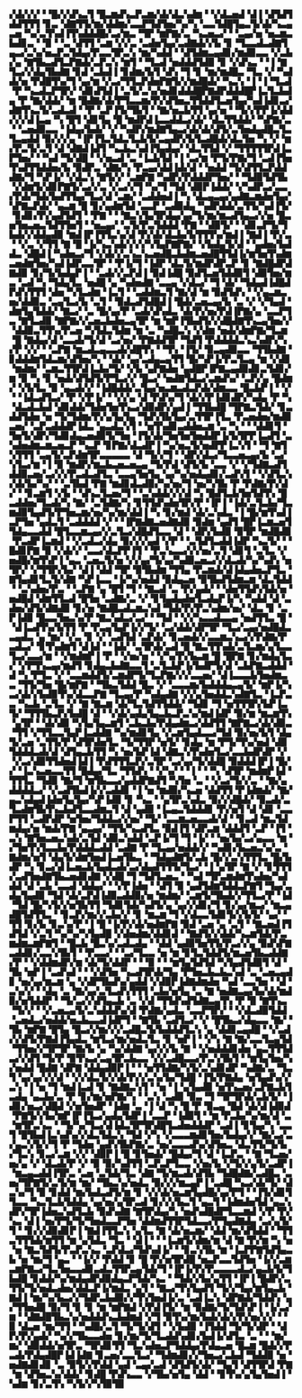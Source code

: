 ▞▟▞▞▞▝▝█▞▞▟▚▃▜▝█▃▆▟▚▃▛▃▆▞▟▞▟▃▚▟▆▝▝▞▟▃▅▟▝▟▐▝▟▜▟▜▟▟▜▜▜▝▊▃▝▟▇▜▜▞▆▞▟▟▆▞▃▃▛▜▟▜▅▞▚▞▚▝▃▃▜▟█▜▄▃▜▞▟▞▚▃▄▃▅▝▚▞▃▜▚▟▐▜▚▟▟▟█▞▃▞▆▃▝▜▛▝▆▛▇▞▃▝▚▃▅▃▞▝▝▃▄▞▅▝▅▃▆▃▙▟▊▃▝▝▉▝▝▃▝▟▜▜▝▃▆▝▞▞▃▝▃▟▅▜▄▞▃▟▇▟▞▞▙▝▊▝▜▃▃▟▃▟▇▜▄▃▞▃▚▞▅▃▛▃▜▟▄▞▛▃▃▜▛▃▚▝▆▞▚▟▟▝▝▟▜▟▆▃▄▟▊▞▆▟▉▃▃▝▞▃▙▞▄▝▇▜▙▃▟▜▃▛▇▟▞▃▛▃▚▝▆▜▝▝▜▃▟▝▅▟▟▟▜▟▉▝▊▝▞▟▚▃▝▝▐▝▇▜▃▞▞▟▄▜▙▟▇▝▊▟▝▃▙▟▐▝▊▟▆▞▙▜▝▟▚▝▜▝▊▝▆▞▆▟█▃▝▜▃▝▞▝▚▟▟▞▅▝▛▟█▜▚▞▜▝▄▞▆▝▞▃▞▜▜▃▛▟▅▛▇▜▞▞▆▟█▟▞▝▚▃▚▝▐▝▐▝▜▃▟▝▛▝▚▃▟▃▛▜▛▞▝▟▊▟▜▟▐▝▃▜▞▃▚▞▅▟▊▟▟▟█▛▇▟▛▟▟▟█▛▐▃▜▃▙▟▄▝▛▝▇▞▟▟▞▝▆▝█▟▇▞▟▞▛▜▃▃▆▞▛▞▟▜▅▃▜▜▟▟▜▃▅▜▄▞▚▟▐▟▊▃▞▟▇▜▚▃▜▞▃▟▃▟▝▝▛▝▃▛▐▜▞▜▙▜▝▝▇▞▅▃▙▜▜▝▄▞▅▝▝▜▞▞▛▛▐▞▟▟▞▞▞▟▐▃▄▝▚▝█▜▝▟▊▜▄▝█▝▆▟▛▟▐▃▃▟▟▃▞▟▞▝▟▃▜▜▟▟▞▝▚▛▇▞▃▝▝▃▅▟▉▃▃▝▐▟▄▞▙▟▞▝▞▝▚▟▛▞▆▟▇▜▄▃▞▟▞▟▞▟▜▞▃▜▅▟▄▟█▃▜▃▜▃▄▟▟▝▉▞▞▞▄▝▐▛▐▜▃▜▟▃▜▃▙▜▞▃▄▟▛▞▙▜▃▟█▟▞▟▃▜▅▝▚▝▞▝▆▞▛▃▜▞▃▜▝▟▝▟▇▟▐▟▜▝▚▃▙▃▚▟▐▜▄▟▄▞▝▟▃▜▜▟▝▞▝▜▜▜▜▜▛▟▐▃▛▜▅▞▝▝▚▟▝▜▞▟█▝▝▞▅▃▟▝▃▝▐▃▙▜▟▝▐▝▃▞▆▝▛▜▞▛▇▞▜▝▃▟▐▜▅▜▚▟▜▜▟▟▅▞▙▝▉▟▛▃▝▟▇▞▚▝▛▃▄▞▟▟▐▟▞▟▝▝▅▟▟▝▜▞▟▜▜▃▛▟▟▟▇▞▜▝▚▛▐▞▝▞▟▃▚▝▇▜▞▞▝▃▆▛▇▝▚▟▛▞▛▟▟▟▛▜▅▞▝▝▜▟▉▜▟▜▙▝▞▟▆▜▞▟▊▛▇▜▞▃▞▞▃▝▞▃▞▞▜▝▚▞▜▝▜▟▝▟▉▛▐▟▟▞▝▞▚▟▛▃▞▃▃▞▛▟▞▜▟▞▙▟▜▜▄▞▜▃▞▟▝▃▆▞▝▃▟▟▅▟▐▝▚▝▟▃▄▃▄▞▄▟▇▃▆▟▅▜▄▞▚▛▇▃▛▟▞▝▄▃▆▝█▝▊▞▄▟▆▜▟▝▃▃▛▝▃▟▉▟▄▝▚▟▛▟▟▞▃▜▜▞▚▟▐▜▞▝▊▟▊▞▛▞▄▟▜▟▜▝▝▛▇▝▝▝▇▃▚▜▄▜▛▟▄▞▄▞▜▞▆▞▆▃▟▜▄▃▞▞▅▝█▃▅▜▅▃▅▃▜▟▜▜▅▜▝▝▅▃▄▞▝▃▜▞▛▃▜▟▟▟▝▛▇▝▝▟▉▜▞▝▝▟▊▃▛▜▞▜▙▟▞▞▟▟▄▟▉▝▆▟▐▛▐▜▜▃▚▞▟▝▛▞▟▞▟▃▙▞▙▜▜▜▚▞▆▟▐▝▇▟▐▝▛▞▃▝▝▞▃▝▞▜▜▝▇▝█▝▐▞▚▃▚▟▞▞▞▞▚▜▄▛▇▛▇▞▝▞▙▟▄▜▞▟▝▝▄▟▅▞▙▟▟▃▝▟█▟▐▝▚▟▅▃▞▜▝▞▟▞▞▃▚▃▚▃▅▟█▃▙▟▆▃▅▟█▜▜▟▐▞▆▜▅▜▚▟▆▃▅▟▆▜▅▞▚▟▐▟▛▃▃▜▛▝▝▛▐▞▜▝▐▟▛▝▟▃▜▞▆▟▛▟▛▃▛▝▊▝▇▟█▟▛▟▇▟▉▝▊▞▜▞▙▟▄▛▐▝▝▃▟▞▞▃▛▟▐▝▉▟▐▟█▝▉▟▜▃▅▜▟▟▉▜▝▟▉▜▅▞▆▃▝▃▟▝▚▝▜▟▄▜▃▝▅▟█▝▄▝▚▟▅▟▇▝▃▃▄▝▞▟▃▞▝▜▝▟▞▝▜▟▄▟▐▟█▟▛▟▚▜▜▜▝▟▅▝▚▜▃▟▆▝▐▃▜▝▝▃▟▟▆▃▜▝▇▞▟▝▆▝▉▟▜▟▚▝▝▞▄▃▆▃▅▞▟▟▉▃▝▃▄▜▃▞▙▝▃▜▝▝▉▟▃▟▜▟█▟▐▝█▟▞▃▅▃▄▞▙▝▃▝▞▝▞▜▄▟▝▟▆▜▄▜▟▟▞▝▇▃▞▝▃▝█▞▄▞▛▝▃▟▞▟▚▟▃▝▟▞▛▞▅▞▛▟▐▛▇▞▄▝▃▃▛▜▃▝▇▜▃▟▉▝▇▛▇▞▞▃▅▃▙▟▅▃▄▜▛▝▆▝▆▛▐▜▙▟▜▞▞▟█▟▇▜▚▃▄▜▅▞▞▝▟▟▉▃▜▜▚▞▛▃▅▝▚▜▟▃▜▟▆▝▆▝▃▝▚▟█▃▚▝▞▟▆▝▅▟▞▟▆▛▇▞▜▃▆▝█▝▇▟▄▞▟▝▃▃▟▞▜▞▟▝▃▞▅▞▝▛▇▟▟▜▛▝▜▟▜▝▛▟▟▟▟▃▚▃▚▟▛▞▚▞▛▝▞▞▝▝▃▛▇▝▆▃▟▃▄▃▃▟▞▟█▜▚▝▝▜▚▝▐▜▞▝▉▃▄▟▉▃▃▝▜▜▙▟▇▝▊▟▟▟▆▜▟▃▆▞▟▜▅▞▚▝▝▟▞▝▄▞▃▟▄▃▄▜▜▝█▞▚▛▐▞▛▃▜▃▄▝▆▝▞▟▊▝▆▟▆▞▝▃▆▃▜▜▛▟▐▃▙▞▜▞▝▞▙▝▄▛▇▟▅▝▄▟█▛▐▛▇▃▄▟▉▟▊▃▜▟▊▞▆▝▉▝▚▝▊▝▅▟▞▟▜▟▜▞▛▜▃▞▞▝█▃▞▝▅▟▇▜▟▃▞▃▆▟▚▞▝▃▛▞▄▝█▟▆▞▝▞▙▜▃▝▉▝▄▃▟▞▞▝▐▟█▟▟▞▃▜▄▞▅▃▆▃▟▃▛▟▞▟▆▃▃▝█▃▙▛▐▝▝▞▝▝▐▟▃▟▜▃▞▝▛▝▞▛▐▞▝▝▞▞▄▝▟▝▛▟▚▞▜▝▟▞▞▛▐▟▊▟▛▞▚▟▄▝▛▝▚▝▟▃▟▃▙▟▝▟▊▟▟▞▜▟▅▜▅▜▚▃▞▟▉▟▛▞▄▟▐▝▜▜▙▟█▝▜▛▇▃▜▟▞▝▊▃▟▟▜▟▅▝▅▝▜▞▜▟▆▞▛▞▄▜▄▜▄▝▜▟▚▜▙▜▄▞▃▜▜▛▐▜▃▝▛▃▅▟▅▞▆▟▉▃▅▞▝▃▛▃▟▟▟▛▐▟▃▝▄▃▟▃▚▜▝▝▅▜▚▟▊▃▟▟▅▃▆▝▃▝▚▝▝▝▟▟▊▜▝▜▅▜▞▟▛▞▜▟▊▟▄▃▅▟▉▜▞▜▅▝▐▜▞▟▞▜▅▜▅▜▅▟▟▛▐▞▙▜▛▛▐▃▟▜▝▃▚▟▅▟▆▃▆▃▅▃▛▝▚▃▛▝▊▛▇▞▟▃▟▛▐▝▚▞▅▃▜▞▅▟▛▛▐▃▚▜▝▝▜▝▇▜▚▜▜▜▝▃▄▜▞▃▛▟▆▜▛▃▃▃▃▃▝▟▝▜▞▞▜▝▝▟▛▞▟▃▞▜▃▃▅▃▄▞▙▝▃▞▚▜▃▞▆▝▐▝▉▝▆▟▛▞▆▃▙▃▅▃▅▃▄▝▜▞▛▟▝▟▜▞▙▝▃▃▝▞▝▞▜▟▇▃▟▜▟▟▉▃▅▞▃▞▞▞▛▃▟▃▟▜▃▝▃▃▄▜▅▜▄▝▄▞▚▞▅▟▄▟▊▞▃▟▚▜▝▝▞▟▜▃▚▞▟▞▙▞▚▞▝▝▃▜▙▟▝▛▇▝▆▟▊▟▃▟▉▞▚▞▅▞▜▝▅▞▚▜▙▝▛▝▛▟▇▞▛▞▟▞▝▝▊▃▆▜▝▞▙▝▝▟▚▃▜▃▅▞▜▝▝▃▚▟▟▞▞▞▟▝▚▝█▟▜▃▙▜▅▜▟▜▚▝█▃▟▟▅▞▜▃▟▞▚▝▇▞▝▃▜▟▇▞▚▝▊▜▜▟▚▟▅▜▛▞▛▝▐▛▐▝▐▟▞▃▜▃▙▞▜▃▆▟▉▜▄▟▜▞▛▜▅▃▆▞▅▞▚▞▆▞▟▟▐▝▚▝▊▞▆▟▝▟▞▃▚▟▃▝▐▝█▞▆▜▚▟▐▃▛▜▅▝▄▟▃▜▝▃▟▟▟▟▝▞▝▝▐▛▇▟▇▃▅▟▇▟▉▝▉▟▆▝▄▟▜▝█▛▐▃▆▃▅▜▜▟▄▃▃▟▟▝█▜▃▃▆▃▄▞▞▃▜▃▞▟█▟▜▃▃▝▟▝▝▟▛▞▙▟▉▝▉▜▛▝▆▟█▟▉▝▛▃▟▛▐▃▆▟▝▝▞▃▟▃▞▟▄▝▉▞▞▞▄▟▝▞▛▝▝▃▜▟▜▃▟▟▐▟▛▝▚▃▜▞▝▝█▟▊▛▇▝▉▝▞▟▞▞▝▃▃▞▟▃▛▛▐▜▝▝▛▃▚▃▃▞▞▞▅▞▃▜▝▟▊▜▝▃▜▃▝▞▅▟█▞▆▜▚▛▐▝▄▃▝▃▅▃▜▞▅▝▞▞▄▞▜▞▄▞▚▟▉▃▅▃▞▞▟▃▟▞▚▞▚▟▚▝▅▜▛▞▝▞▜▜▛▞▙▞▝▟▐▝▟▟▝▜▛▝▉▜▙▟▆▝▜▜▄▝▛▃▆▟▞▟▐▟▄▟▅▃▛▜▃▝▇▜▄▟▊▜▃▜▞▟▇▝▚▛▐▃▃▝▐▞▚▞▅▟▟▝▉▟▄▃▅▝▉▜▙▟▜▟▆▃▆▝▟▃▜▟▟▝▝▃▚▟▅▞▛▃▝▝▃▛▇▝▄▝█▜▝▜▝▝▇▃▟▝▃▝▛▞▄▟▞▝▝▟▅▜▜▟▚▜▟▞▅▝▅▟█▟▝▟▆▜▜▃▟▝█▜▅▝▃▟▇▞▃▝▞▝▊▜▄▟▄▟▅▜▃▟▄▛▐▞▚▝▚▟▟▝▟▝▃▟▅▞▟▜▞▟▇▟▉▝▊▞▅▝▇▟█▃▟▃▆▃▚▟▝▜▟▞▛▞▛▃▚▟▆▞▅▞▝▟▃▝▊▝▃▛▐▟▉▝█▃▃▜▅▃▚▞▛▝▇▃▚▟▃▞▃▞▝▝▜▟▝▝▞▞▚▃▃▟▃▃▄▝▅▟▜▜▃▝█▝▝▟▐▃▟▜▚▞▙▜▜▝▛▝▛▃▄▜▄▛▐▞▞▜▞▝▃▞▟▟▞▟▛▜▛▝▜▃▞▃▄▞▅▟█▟▃▃▄▟▃▝▄▝▆▞▝▞▃▝▊▝▞▝▃▟▜▟▝▃▛▟▞▝▊▃▅▟▞▞▃▃▆▃▚▃▞▞▛▟▇▞▛▃▟▃▞▝▊▜▚▟▆▜▝▟▐▟▝▝▐▟▞▝▃▜▛▟▞▃▟▝█▝▇▃▜▜▚▟▞▃▜▃▆▞▄▜▃▃▜▃▞▃▃▞▆▝▝▞▆▟▆▛▐▝▛▝▝▞▅▞▅▝▝▞▚▞▛▞▙▃▆▝█▝█▛▇▝▊▞▆▟▄▜▃▞▝▞▛▜▚▃▄▞▆▟▜▝▊▟▄▃▙▟▇▃▃▜▝▃▜▃▙▛▐▞▙▟▛▜▞▟▝▃▙▛▇▃▟▟▟▝▟▝▚▝▛▜▃▝▞▝▃▃▆▟▟▜▞▃▆▟▛▜▞▜▃▛▇▞▞▞▃▃▅▞▝▟▐▃▃▃▙▜▅▟▆▃▃▝▜▜▞▜▅▝█▞▆▛▇▝▝▜▙▃▜▟▟▝█▃▝▞▝▃▃▃▆▞▙▟▟▟▄▃▄▜▞▝▆▛▐▞▚▃▞▟▞▞▙▟▉▜▚▞▟▃▃▛▇▝▜▃▄▞▛▝▚▟▄▟▇▝▞▞▄▜▅▟▟▃▚▟▇▜▃▝▐▃▛▃▃▝▚▃▙▝▃▜▃▝▞▝▇▝▇▃▆▝▟▞▜▃▜▟▜▜▟▟▞▝▜▟▊▝▜▝▅▜▜▜▛▞▙▛▐▃▜▞▝▜▜▜▙▃▛▞▙▟█▝▟▝▝▞▟▞▄▟▄▜▄▃▙▃▛▃▚▞▆▟▐▟▛▝▉▞▆▝▆▃▆▜▚▝▄▜▛▝▝▟▞▟▉▝▚▜▄▜▄▃▆▜▝▃▙▃▙▞▛▟▄▟▆▃▞▟▟▜▜▝▇▛▇▃▞▟▞▟▉▃▝▜▜▝▞▜▜▃▃▜▄▛▐▃▟▟▇▝▚▞▆▟▊▜▄▝▞▃▆▜▄▟▃▃▞▜▟▝▉▞▅▞▙▜▝▟▄▜▞▃▅▝▃▜▜▞▛▝▟▜▛▟▅▜▃▝▜▞▜▜▛▝▅▜▞▝▊▟▄▝▆▝▛▜▞▜▚▞▅▟▝▟▉▜▟▟▟▃▟▞▟▝▟▜▄▃▙▜▜▝▚▝▅▞▙▛▐▟▝▟▇▃▚▜▚▟▅▜▃▞▃▃▙▟▛▟▛▝▞▝▞▃▞▟▉▜▜▟▅▟▐▟▐▝▛▟▜▜▜▃▛▞▃▜▛▝▃▞▄▞▜▞▟▟█▝▉▟▟▟▐▛▐▝█▞▞▝▐▃▚▃▅▃▃▜▜▝█▟▄▞▜▃▝▜▜▟▚▝▝▞▚▞▝▝▐▝▝▝▚▝▟▜▛▝▆▟▆▛▐▟▝▜▜▜▃▝▜▟▉▝▇▞▜▝▆▜▙▃▃▞▄▟▟▛▇▟▜▝▚▜▅▝▃▝▝▞▃▞▜▞▞▃▝▝▇▞▄▟▟▟▟▃▞▝▞▃▟▜▙▟▐▞▞▃▟▟▊▝▐▝▅▝▆▟▉▞▚▃▅▝▟▟▜▜▝▛▐▟▆▟▞▝▇▞▄▃▚▟▄▟▐▟▅▜▄▜▄▞▚▛▐▟▉▝▊▝▚▃▝▝▄▜▛▃▚▟▃▝▉▞▞▟█▟▞▝▉▃▟▞▃▜▃▟▆▜▙▜▚▃▙▟▜▃▃▟▆▃▜▝▟▝▄▟▉▝▐▃▄▃▜▟▟▟▊▝▛▞▅▜▝▟▝▟▊▝▃▃▛▜▜▝▃▟▛▟▛▝▅▜▅▞▜▟▟▃▞▞▅▞▝▜▞▝▃▃▆▃▅▃▃▟▞▟▝▝▊▃▟▝▆▃▜▟▆▟▄▞▅▝▆▟▞▛▇▝▄▃▄▞▝▜▜▞▚▃▟▜▃▝▉▟▐▜▝▟▛▃▆▝▟▟▟▜▝▃▛▝▐▜▝▃▚▝▇▜▅▃▅▃▚▟▞▃▜▟▝▟▉▃▚▟▟▝▃▛▐▞▜▝▜▝▐▞▝▝▅▞▙▞▃▞▄▃▃▝▆▝▞▜▅▜▚▜▃▃▙▞▛▟▟▟▃▟▟▝▃▟▇▝▛▝▜▃▄▞▅▟▟▞▞▝▚▟▊▞▙▃▅▃▚▞▃▝▇▟▆▞▅▜▝▟▄▜▞▟▆▜▅▟▐▃▅▜▙▃▝▝▜▟▄▟▇▜▞▃▙▝█▞▞▃▚▜▜▜▃▝█▞▙▟▛▝▚▝▊▃▞▟▐▃▅▃▙▜▄▟▃▟▞▃▞▟▄▟▜▜▜▞▜▃▞▝▐▝▄▜▛▝▇▝▞▝▊▜▜▜▞▃▟▜▅▟▇▜▙▃▅▟▊▟▇▝▞▟█▝▜▝▜▟▜▃▅▃▝▝▚▟▝▜▛▃▆▟▆▜▚▟▅▞▚▟▟▟▝▟▝▃▙▝▃▃▟▝▟▟▄▞▝▝▞▛▐▟▅▝▝▟▜▝▉▝▄▟▜▟▆▜▟▟▃▛▇▜▝▜▄▞▃▟▄▜▄▟▉▝▜▟▝▟▞▃▛▟▐▟▉▃▟▟▉▞▅▝▆▟▆▞▝▃▆▜▞▜▙▟▞▞▜▜▃▞▛▝▐▟▝▜▟▝█▞▚▜▞▞▅▜▙▜▜▝▜▟▊▜▟▞▚▟▜▞▄▝▄▞▞▟▊▞▜▝▊▞▄▞▆▃▞▝▆▃▄▟█▜▟▜▜▃▝▝▊▃▛▞▆▞▞▃▙▞▞▝▊▝▆▃▆▝▜▝▞▟▃▃▜▟▊▜▞▞▙▜▞▝▄▞▝▜▜▝▊▞▙▝▊▃▚▞▛▝▐▝█▝▐▞▛▞▟▞▅▟▆▛▇▝▉▟▝▃▅▝▄▝▃▜▝▝▇▃▅▟▐▜▟▜▟▝▞▃▜▝▚▞▚▞▚▜▄▟█▝▞▟▅▟▆▞▟▟▊▟▝▝▇▟▜▞▞▟▟▞▚▃▆▜▟▞▛▃▆▟▆▃▆▛▇▜▝▝█▃▙▝█▃▚▞▃▟▃▟▄▝▝▟▟▝▄▟▉▜▅▜▜▞▛▃▞▞▄▝▉▟▚▛▇▃▟▟▊▞▃▃▚▜▙▜▝▝▛▃▃▞▝▝▃▞▜▃▃▝▅▝▆▝▊▜▃▜▟▟▜▞▆▃▅▜▙▃▟▟▇▞▛▝▝▞▟▟▆▟▛▞▆▝▟▞▜▞▟▟▛▝▝▝▉▝▝▝▆▜▄▜▟▜▟▝▚▜▄▟▜▟▉▜▝▟▝▜▙▝▅▛▐▝▃▟▚▟▝▝▝▞▟▜▅▝▚▃▟▜▛▟▞▜▄▝▛▜▅▃▙▃▙▃▚▟▝▃▝▃▅▃▄▟▊▝▅▞▄▞▆▃▆▝▄▝▞▟▛▜▙▟▚▞▄▟▟▝▞▟▉▛▐▟▇▟▆▟▅▝▚▟▝▃▃▜▅▝▝▟▝▃▚▞▞▝▝▟▄▝▃▝▇▞▄▞▃▜▃▟▚▜▜▜▝▃▙▞▅▜▄▝▃▝▇▝▅▟▇▃▄▞▙▞▟▞▆▟▉▞▅▜▟▟▛▝▝▜▞▃▞▞▟▜▄▃▙▝▃▝▞▟▝▜▜▟▚▟▜▟▇▃▄▜▚▝▛▝▉▝▇▜▚▃▝▜▞▞▝▝▞▃▅▃▄▜▞▃▚▟▟▟▚▞▟▝▛▟▇▞▄▟▃▝▃▃▛▜▛▞▝▝▞▟▃▟▉▜▟▟▝▃▅▟▃▞▅▟▟▞▅▃▙▃▃▟▐▟▛▜▝▝▇▜▙▝▃▟▜▃▞▝▞▝█▜▙▃▞▟▄▃▃▝▇▞▝▜▙▝▆▛▇▝█▜▄▝█▃▞▞▆▞▞▞▃▟█▃▜▞▙▟▟▟▜▃▚▝▄▝▟▟▊▃▄▟█▝▝▞▃▟▞▞▟▜▞▛▇▟▐▜▄▟▃▝▆▜▃▞▆▞▅▟▃▜▃▝▊▝▅▛▐▝▝▞▚▝▇▝▇▞▃▃▜▃▄▜▟▝▜▜▅▞▞▜▛▜▛▝▇▞▙▝▄▝▚▞▟▟▇▝▄▞▞▞▙▝▇▝▝▞▅▟▟▟▊▟▅▝▄▃▜▜▜▟▃▞▞▟▜▝▜▞▛▝▉▜▚▃▞▃▄▜▛▃▙▃▃▝▞▞▃▟█▃▃▞▛▃▚▜▙▜▝▝▆▜▄▜▅▞▚▞▅▟▟▝█▟▇▝▟▛▇▝▟▟▄▟▉▛▐▝▝▝▅▜▜▟▇▞▚▜▞▃▚▟▊▟▛▝▚▟▇▞▃▝▜▃▜▝▄▞▄▞▞▞▟▝▝▞▞▟▃▜▞▞▟▞▛▞▞▃▚▞▙▞▜▟█▝▐▜▞▛▇▟▄▝▅▜▄▟▚▞▞▃▚▝▐▝▅▝▜▝▆▟▐▃▟▝▊▝▇▟▇▃▚▜▝▝▅▝▐▝▄▜▄▟▉▝▅▜▚▃▅▞▃▛▇▃▙▜▃▟▄▝▄▃▙▞▃▝▛▝▊▞▆▞▅▛▇▞▚▝▝▃▚▝▃▟▉▝▉▃▝▜▝▜▛▜▛▟▞▃▙▜▞▝▐▟▊▞▅▃▞▟█▟▝▞▅▜▅▟▛▝▐▟▆▝▃▝▐▝▟▝▚▝█▝▛▝▉▃▄▝█▟▝▟▞▟▐▟▉▟▝▛▇▜▞▞▙▞▆▛▐▛▐▜▃▞▄▟▄▜▟▛▐▝▃▃▛▝▐▟▉▜▝▝▆▝▛▃▙▞▚▞▆▞▟▝▃▝▆▜▛▃▚▃▝▝▜▞▚▞▜▃▞▟▐▟▃▜▛▜▛▟█▜▃▟▅▟▟▟▛▝▃▟▐▝▊▜▄▞▚▝▃▃▜▝█▜▙▟▐▃▚▟▚▞▞▟▃▜▟▃▚▝▜▟▝▞▚▝▞▃▃▃▆▟▊▜▅▞▙▟▄▞▞▝▇▞▃▞▃▞▄▃▚▜▞▞▜▝▛▝▜▟▅▝▄▟▚▜▙▛▇▞▃▝▅▞▃▃▃▟▚▞▟▜▅▃▝▟▃▜▜▞▜▞▙▞▜▃▚▝▊▃▞▃▆▝▞▞▝▟▉▛▐▝█▝▊▜▅▟▞▝█▟▄▞▜▝▟▝▐▃▛▃▝▝▇▝▜▃▅▞▅▞▄▝▞▝▟▃▟▞▛▝▞▝▉▝▉▞▚▟▜▜▝▃▛▃▛▜▃▃▝▞▅▞▙▝▞▜▞▞▄▜▞▃▟▛▐▝▆▃▄▃▟▟▐▜▛▃▝▃▅▝▃▜▟▞▜▃▝▟▇▝▜▞▆▃▟▞▟▜▙▝▜▟█▟▇▞▃▟█▃▝▃▅▞▜▛▇▜▞▃▜▞▆▝▆▞▝▜▙▃▚▞▅▟▃▝▉▞▞▞▆▃▄▛▐▝▃▟█▝▚▃▞▟▞▜▞▝▟▃▚▞▜▝▉▝▊▟▟▝▆▞▙▟▃▟▜▞▆▝▊▝▞▞▟▞▅▃▆▜▄▟█▞▄▞▛▜▝▝▐▜▞▟▊▜▜▃▃▝▚▃▜▃▙▜▟▟▄▝▄▞▅▞▄▜▛▃▟▝▊▞▞▞▙▃▜▝▄▃▜▝▐▟▆▟▅▜▟▝▄▃▚▟▛▞▜▛▐▟▅▃▚▟▜▃▙▝▉▟▚▟▇▝▇▜▛▟▄▞▚▝▅▟▚▟█▟▛▜▃▃▆▟▝▞▛▝▛▞▚▃▝▟▐▝▅▞▛▜▞▜▞▜▅▟▃▃▛▜▅▝▟▟▆▟▜▜▛▜▟▃▃▞▛▜▄▟▇▟▄▝▃▞▄▜▞▜▝▝▊▞▞▟▉▟▊▛▐▝▇▟▐▜▜▃▚▝▄▜▃▝▇▝▟▞▅▃▆▞▝▟▟▝▆▞▟▜▟▟▝▝▜▜▃▜▜▜▟▞▆▜▜▝▆▝▄▜▟▃▝▜▃▝▝▟▐▝▝▝▐▃▆▜▞▟▆▞▆▝▟▝▇▝▛▞▆▝▚▝▅▝▅▝▇▃▜▟▜▞▛▃▛▃▚▃▝▃▛▟▃▞▜▟▚▟▐▞▝▝▊▃▚▜▙▝▆▝▐▃▛▛▇▜▟▜▄▃▙▝▅▝▆▞▜▝▄▃▝▝▐▞▞▝▛▟▟▝▊▝█▝▛▞▅▜▛▟█▝▅▃▛▃▃▜▟▜▅▝▐▞▞▃▆▃▆▛▇▃▞▜▃▜▅▃▃▟▊▃▟▃▜▜▛▃▄▜▟▞▜▝▐▛▐▞▛▞▛▃▃▃▃▟▃▞▄▃▙▜▞▜▙▟█▝▊▟▟▞▚▞▆▟▄▟▛▟▉▟▄▃▛▜▟▞▚▃▝▝▜▟▞▞▙▞▄▜▜▝▐▛▐▝█▟▛▞▃▜▜▞▜▞▅▟▃▟▅▞▟▟▃▛▐▞▆▟▃▝▄▜▝▝▇▃▞▜▚▜▄▟▜▝▜▞▞▜▄▞▆▜▄▃▙▝▇▟▐▝▆▞▚▞▙▃▞▞▜▟▛▃▙▟▉▞▞▜▚▜▅▟▐▞▃▝▃▟▐▃▚▝▟▛▇▟▞▜▟▟▚▝▄▞▜▜▅▟█▝▉▞▜▝▊▝▊▝▆▝▆▛▇▟▝▞▛▟▐▜▞▝▆▝▉▟▇▞▜▞▜▟▚▛▐▝▐▞▃▞▆▝▝▟▇▟█▜▙▃▚▞▅▟▟▟▚▃▙▟▆▟▝▞▜▝▉▜▚▞▆▞▙▟▞▟▞▞▛▞▅▞▞▞▝▝▉▝▟▃▅▝▆▞▜▜▝▝▚▟█▞▃▜▝▜▞▜▞▟▜▝▝▞▙▟▉▝▐▜▟▟▝▜▞▜▞▟▛▝▝▟▛▞▛▞▄▟▞▝▚▞▞▜▙▃▃▟▅▝▊▞▆▞▜▞▜▃▟▟▚▟▊▞▙▟▐▞▟▜▃▝▃▝▝▝▆▞▆▞▝▟▉▟▟▞▅▜▛▃▝▜▛▟▊▜▜▝▜▃▚▟▅▃▛▜▟▟▄▞▛▟▄▃▅▝█▃▆▝█▟▞▞▛▃▟▞▛▟▄▟█▛▐▟▐▟▇▝▊▃▅▞▃▃▜▃▞▝▜▟▆▟▊▞▞▜▅▃▞▃▙▟▝▜▟▟▉▝▅▝▅▟▇▟▊▟▊▝▃▝▉▜▞▞▛▟▟▝▄▟▝▃▄▞▃▟▝▟▜▟▜▞▟▞▝▜▄▜▝▟▜▜▛▟▝▛▇▝▆▝▟▜▅▃▚▞▟▟▞▝▊▟█▝▛▟▚▃▃▝▞▜▙▞▅▜▄▝▟▟▝▝▊▜▚▞▄▜▄▜▅▟▐▝▚▟▆▝▊▞▃▜▚▝▚▜▞▞▚▜▉▜▉